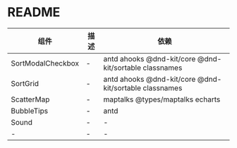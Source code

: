 # README

| 组件 | 描述 | 依赖 |
| --- | --- | --- |
| SortModalCheckbox | - | antd ahooks @dnd-kit/core @dnd-kit/sortable classnames |
| SortGrid | - | antd ahooks @dnd-kit/core @dnd-kit/sortable classnames |
| ScatterMap | - | maptalks @types/maptalks echarts |
| BubbleTips | - | antd |
| Sound | - | - |
| - | - | - |
